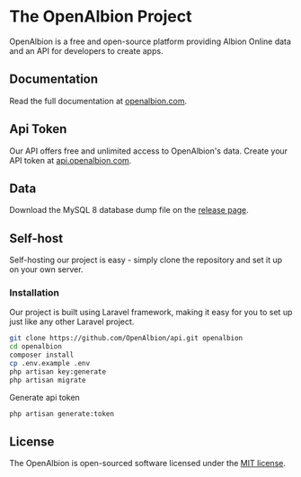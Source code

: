 # The OpenAlbion Project

OpenAlbion is a free and open-source platform providing Albion Online data and an API for developers to create apps.

## Documentation

Read the full documentation at [openalbion.com](https://openalbion.com).

## Api Token

Our API offers free and unlimited access to OpenAlbion's data. Create your API token at [api.openalbion.com](https://openalbion.com).

## Data

Download the MySQL 8 database dump file on the [release page](https://github.com/OpenAlbion/api/releases).

## Self-host

Self-hosting our project is easy - simply clone the repository and set it up on your own server.

### Installation

Our project is built using Laravel framework, making it easy for you to set up just like any other Laravel project.

```bash
git clone https://github.com/OpenAlbion/api.git openalbion
cd openalbion
composer install
cp .env.example .env
php artisan key:generate
php artisan migrate
```

Generate api token

```bash
php artisan generate:token
```

## License

The OpenAlbion is open-sourced software licensed under the [MIT license](https://opensource.org/license/mit/).
